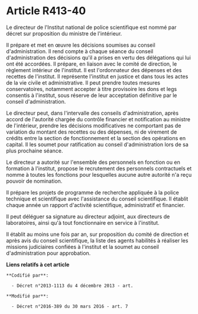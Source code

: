 # Article R413-40

Le directeur de l'Institut national de police scientifique est nommé par décret sur proposition du ministre de l'intérieur. 

Il prépare et met en œuvre les décisions soumises au conseil d'administration. Il rend compte à chaque séance du conseil
d'administration des décisions qu'il a prises en vertu des délégations qui lui ont été accordées. Il prépare, en liaison avec
le comité de direction, le règlement intérieur de l'institut. Il est l'ordonnateur des dépenses et des recettes de
l'institut. Il représente l'institut en justice et dans tous les actes de la vie civile et administrative. Il peut prendre
toutes mesures conservatoires, notamment accepter à titre provisoire les dons et legs consentis à l'institut, sous réserve de
leur acceptation définitive par le conseil d'administration. 

Le directeur peut, dans l'intervalle des conseils d'administration, après accord de l'autorité chargée du contrôle financier
et notification au ministre de l'intérieur, prendre les décisions modificatives ne comportant pas de variation du montant des
recettes ou des dépenses, ni de virement de crédits entre la section de fonctionnement et la section des opérations en
capital. Il les soumet pour ratification au conseil d'administration lors de sa plus prochaine séance. 

Le directeur a autorité sur l'ensemble des personnels en fonction ou en formation à l'institut, propose le recrutement des
personnels contractuels et nomme à toutes les fonctions pour lesquelles aucune autre autorité n'a reçu pouvoir de
nomination. 

Il prépare les projets de programme de recherche appliquée à la police technique et scientifique avec l'assistance du conseil
scientifique. Il établit chaque année un rapport d'activité scientifique, administratif et financier. 

Il peut déléguer sa signature au directeur adjoint, aux directeurs de laboratoires, ainsi qu'à tout fonctionnaire en service
à l'institut. 

Il établit au moins une fois par an, sur proposition du comité de direction et après avis du conseil scientifique, la liste
des agents habilités à réaliser les missions judiciaires confiées à l'institut et la soumet au conseil d'administration pour
approbation.

**Liens relatifs à cet article**

	**Codifié par**:

	  - Décret n°2013-1113 du 4 décembre 2013 - art.

	**Modifié par**:

	  - Décret n°2016-389 du 30 mars 2016 - art. 7
